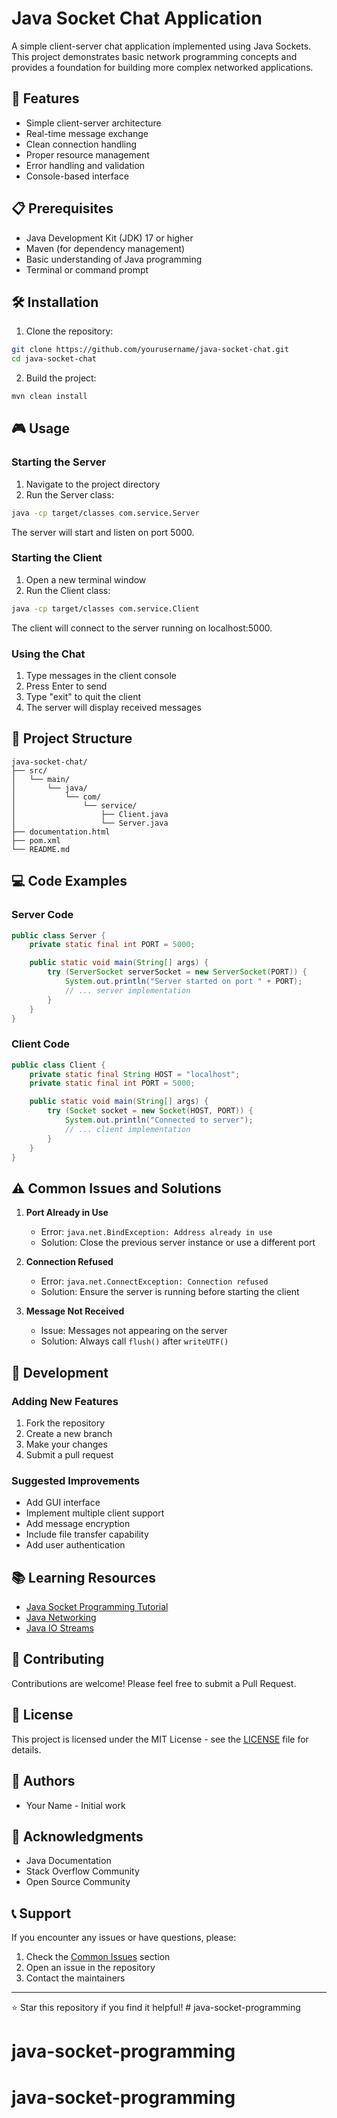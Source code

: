 # Java Socket Chat Application

A simple client-server chat application implemented using Java Sockets. This project demonstrates basic network programming concepts and provides a foundation for building more complex networked applications.

## 🚀 Features

- Simple client-server architecture
- Real-time message exchange
- Clean connection handling
- Proper resource management
- Error handling and validation
- Console-based interface

## 📋 Prerequisites

- Java Development Kit (JDK) 17 or higher
- Maven (for dependency management)
- Basic understanding of Java programming
- Terminal or command prompt

## 🛠️ Installation

1. Clone the repository:
```bash
git clone https://github.com/yourusername/java-socket-chat.git
cd java-socket-chat
```

2. Build the project:
```bash
mvn clean install
```

## 🎮 Usage

### Starting the Server

1. Navigate to the project directory
2. Run the Server class:
```bash
java -cp target/classes com.service.Server
```
The server will start and listen on port 5000.

### Starting the Client

1. Open a new terminal window
2. Run the Client class:
```bash
java -cp target/classes com.service.Client
```
The client will connect to the server running on localhost:5000.

### Using the Chat

1. Type messages in the client console
2. Press Enter to send
3. Type "exit" to quit the client
4. The server will display received messages

## 📁 Project Structure

```
java-socket-chat/
├── src/
│   └── main/
│       └── java/
│           └── com/
│               └── service/
│                   ├── Client.java
│                   └── Server.java
├── documentation.html
├── pom.xml
└── README.md
```

## 💻 Code Examples

### Server Code
```java
public class Server {
    private static final int PORT = 5000;

    public static void main(String[] args) {
        try (ServerSocket serverSocket = new ServerSocket(PORT)) {
            System.out.println("Server started on port " + PORT);
            // ... server implementation
        }
    }
}
```

### Client Code
```java
public class Client {
    private static final String HOST = "localhost";
    private static final int PORT = 5000;

    public static void main(String[] args) {
        try (Socket socket = new Socket(HOST, PORT)) {
            System.out.println("Connected to server");
            // ... client implementation
        }
    }
}
```

## ⚠️ Common Issues and Solutions

1. **Port Already in Use**
   - Error: `java.net.BindException: Address already in use`
   - Solution: Close the previous server instance or use a different port

2. **Connection Refused**
   - Error: `java.net.ConnectException: Connection refused`
   - Solution: Ensure the server is running before starting the client

3. **Message Not Received**
   - Issue: Messages not appearing on the server
   - Solution: Always call `flush()` after `writeUTF()`

## 🔧 Development

### Adding New Features

1. Fork the repository
2. Create a new branch
3. Make your changes
4. Submit a pull request

### Suggested Improvements

- Add GUI interface
- Implement multiple client support
- Add message encryption
- Include file transfer capability
- Add user authentication

## 📚 Learning Resources

- [Java Socket Programming Tutorial](https://docs.oracle.com/javase/tutorial/networking/sockets/)
- [Java Networking](https://docs.oracle.com/javase/tutorial/networking/index.html)
- [Java IO Streams](https://docs.oracle.com/javase/tutorial/essential/io/streams.html)

## 🤝 Contributing

Contributions are welcome! Please feel free to submit a Pull Request.

## 📝 License

This project is licensed under the MIT License - see the [LICENSE](LICENSE) file for details.

## 👥 Authors

- Your Name - Initial work

## 🙏 Acknowledgments

- Java Documentation
- Stack Overflow Community
- Open Source Community

## 📞 Support

If you encounter any issues or have questions, please:
1. Check the [Common Issues](#common-issues-and-solutions) section
2. Open an issue in the repository
3. Contact the maintainers

---

⭐ Star this repository if you find it helpful! # java-socket-programming
# java-socket-programming
# java-socket-programming
